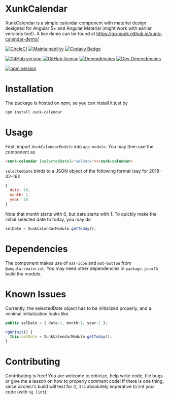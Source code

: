 # XunkCalendar

XunkCalendar is a simple calendar component with material design designed for Angular 5+ and Angular Material (might work with earlier versions too!).
A live demo can be found at https://go-xunk.github.io/xunk-calendar-demo/

[![CircleCI](https://circleci.com/gh/radialapps/xunk-calendar.svg?style=shield)](https://circleci.com/gh/radialapps/xunk-calendar)
[![Maintainability](https://api.codeclimate.com/v1/badges/83af59f2a3f6e593e4dc/maintainability)](https://codeclimate.com/github/radialapps/xunk-calendar/maintainability)
[![Codacy Badge](https://api.codacy.com/project/badge/Grade/3b4ce4ee34a74d428aed7826c70f7c47)](https://www.codacy.com/app/pulsejet/xunk-calendar?utm_source=github.com&amp;utm_medium=referral&amp;utm_content=radialapps/xunk-calendar&amp;utm_campaign=Badge_Grade)

[![GitHub version](https://badge.fury.io/gh/radialapps%2Fxunk-calendar.svg)](https://badge.fury.io/gh/radialapps%2Fxunk-calendar)
[![GitHub license](https://img.shields.io/github/license/radialapps/xunk-calendar.svg)](https://github.com/radialapps/xunk-calendar/blob/master/LICENSE)
[![Dependencies](https://david-dm.org/radialapps/xunk-calendar/status.svg)](https://david-dm.org/radialapps/xunk-calendar)
[![Dev Dependencies](https://david-dm.org/radialapps/xunk-calendar/dev-status.svg)](https://david-dm.org/radialapps/xunk-calendar?type=dev)

[![npm version](https://badge.fury.io/js/xunk-calendar.svg)](https://badge.fury.io/js/xunk-calendar)

# Installation

The package is hosted on npm, so you can install it just by

```Bash
npm install xunk-calendar
```

# Usage

First, import `XunkCalendarModule` into `app.module`. You may then use the component as
```HTML
<xunk-calendar [selectedDate]="selDate"></xunk-calendar>
```

`selectedDate` binds to a JSON object of the following format (say for 2018-02-16):
```javascript
{
  date: 16,
  month: 1,
  year: 18
}
```

Note that month starts with 0, but date starts with 1. To quickly make the initial selected date to today, you may do
```typescript
selDate = XunkCalendarModule.getToday();
```

# Dependencies
The component makes use of `mat-icon` and `mat-button` from `@angular/material`. You may need other dependencies in `package.json` to build the module.

# Known Issues
Currently, the selectedDate object has to be initialized properly, and a minimal initialization looks like
```typescript
public selDate = { date:1, month:1, year:1 };

ngOnInit() {
  this.selDate = XunkCalendarModule.getToday();
}
```

# Contributing
Contributing is free! You are welcome to criticize, help write code, file bugs or give me a lesson on how to properly comment code! If there is one thing, since circleci's build will test for it, it is absolutely imperative to lint your code (with `ng lint`).

